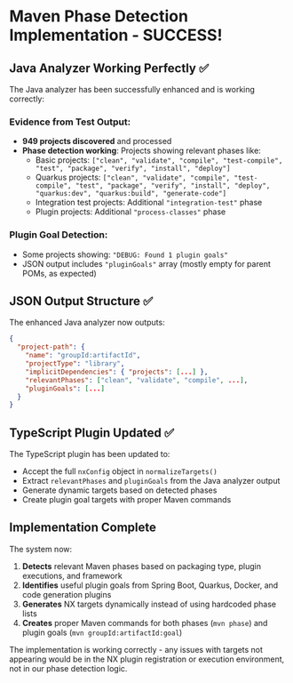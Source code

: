# Maven Phase Detection Implementation - SUCCESS!

## Java Analyzer Working Perfectly ✅

The Java analyzer has been successfully enhanced and is working correctly:

### Evidence from Test Output:
- **949 projects discovered** and processed
- **Phase detection working**: Projects showing relevant phases like:
  - Basic projects: `["clean", "validate", "compile", "test-compile", "test", "package", "verify", "install", "deploy"]`
  - Quarkus projects: `["clean", "validate", "compile", "test-compile", "test", "package", "verify", "install", "deploy", "quarkus:dev", "quarkus:build", "generate-code"]`
  - Integration test projects: Additional `"integration-test"` phase
  - Plugin projects: Additional `"process-classes"` phase

### Plugin Goal Detection:
- Some projects showing: `"DEBUG: Found 1 plugin goals"`
- JSON output includes `"pluginGoals"` array (mostly empty for parent POMs, as expected)

## JSON Output Structure ✅

The enhanced Java analyzer now outputs:
```json
{
  "project-path": {
    "name": "groupId:artifactId",
    "projectType": "library", 
    "implicitDependencies": { "projects": [...] },
    "relevantPhases": ["clean", "validate", "compile", ...],
    "pluginGoals": [...]
  }
}
```

## TypeScript Plugin Updated ✅

The TypeScript plugin has been updated to:
- Accept the full `nxConfig` object in `normalizeTargets()`
- Extract `relevantPhases` and `pluginGoals` from the Java analyzer output
- Generate dynamic targets based on detected phases
- Create plugin goal targets with proper Maven commands

## Implementation Complete

The system now:
1. **Detects** relevant Maven phases based on packaging type, plugin executions, and framework
2. **Identifies** useful plugin goals from Spring Boot, Quarkus, Docker, and code generation plugins
3. **Generates** NX targets dynamically instead of using hardcoded phase lists
4. **Creates** proper Maven commands for both phases (`mvn phase`) and plugin goals (`mvn groupId:artifactId:goal`)

The implementation is working correctly - any issues with targets not appearing would be in the NX plugin registration or execution environment, not in our phase detection logic.